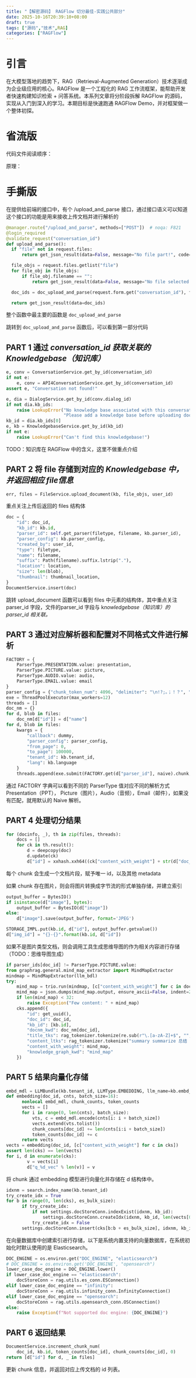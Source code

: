 ```yaml
---
title: "【解密源码】 RAGFlow 切分最佳-实践公共部分"
date: 2025-10-16T20:39:10+08:00
draft: true
tags: ["源码","技术",RAG]
categories: ["RAGFlow"]
---
```


# 引言

在大模型落地的趋势下，RAG（Retrieval-Augmented Generation）技术逐渐成为企业级应用的核心。RAGFlow 是一个工程化的 RAG 工作流框架，能帮助开发者快速构建知识检索 + 问答系统。本系列文章将分阶段拆解 RAGFlow 的源码，实现从入门到深入的学习。本期目标是快速跑通 RAGFlow Demo，并对框架做一个整体初探。

# 省流版

代码文件阅读顺序：

原理：

# 手撕版

在提供给前端的接口中，有个 /upload_and_parse 接口，通过接口语义可以知道这个接口的功能是用来接收上传文档并进行解析的

```python
@manager.route("/upload_and_parse", methods=["POST"])  # noqa: F821
@login_required
@validate_request("conversation_id")
def upload_and_parse():
  if "file" not in request.files:
      return get_json_result(data=False, message="No file part!", code=settings.RetCode.ARGUMENT_ERROR)

  file_objs = request.files.getlist("file")
  for file_obj in file_objs:
      if file_obj.filename == "":
          return get_json_result(data=False, message="No file selected!", code=settings.RetCode.ARGUMENT_ERROR)

  doc_ids = doc_upload_and_parse(request.form.get("conversation_id"), file_objs, current_user.id)

  return get_json_result(data=doc_ids)
```

整个函数中最主要的函数是 `doc_upload_and_parse`

跳转到 `doc_upload_and_parse` 函数后，可以看到第一部分代码

## PART 1 通过 *conversation_id 获取关联的 Knowledgebase（知识库）*

```python
e, conv = ConversationService.get_by_id(conversation_id)
if not e:
    e, conv = API4ConversationService.get_by_id(conversation_id)
assert e, "Conversation not found!"

e, dia = DialogService.get_by_id(conv.dialog_id)
if not dia.kb_ids:
    raise LookupError("No knowledge base associated with this conversation. "
                      "Please add a knowledge base before uploading documents")
kb_id = dia.kb_ids[0]
e, kb = KnowledgebaseService.get_by_id(kb_id)
if not e:
    raise LookupError("Can't find this knowledgebase!")

```

TODO：知识库在 RAGFlow 中的含义，这里不做重点介绍

## PART 2 将 file 存储到对应的 *Knowledgebase 中，并返回相应 file信息*

```python
err, files = FileService.upload_document(kb, file_objs, user_id)
```

重点关注上传后返回的 files 结构体

```python
doc = {
    "id": doc_id,
    "kb_id": kb.id,
    "parser_id": self.get_parser(filetype, filename, kb.parser_id),
    "parser_config": kb.parser_config,
    "created_by": user_id,
    "type": filetype,
    "name": filename,
    "suffix": Path(filename).suffix.lstrip("."),
    "location": location,
    "size": len(blob),
    "thumbnail": thumbnail_location,
}
DocumentService.insert(doc)
```

跳转 upload_document 函数可以看到 files 中元素的结构体，其中重点关注 parser_id 字段，文件的parser_id 字段与 k*nowledgebase（知识库）的 parser_id 相关联。*

## PART 3 通过对应解析器和配置对不同格式文件进行解析

```python
FACTORY = {
    ParserType.PRESENTATION.value: presentation,
    ParserType.PICTURE.value: picture,
    ParserType.AUDIO.value: audio,
    ParserType.EMAIL.value: email
}
parser_config = {"chunk_token_num": 4096, "delimiter": "\n!?;。；！？", "layout_recognize": "Plain Text"}
exe = ThreadPoolExecutor(max_workers=12)
threads = []
doc_nm = {}
for d, blob in files:
    doc_nm[d["id"]] = d["name"]
for d, blob in files:
    kwargs = {
        "callback": dummy,
        "parser_config": parser_config,
        "from_page": 0,
        "to_page": 100000,
        "tenant_id": kb.tenant_id,
        "lang": kb.language
    }
    threads.append(exe.submit(FACTORY.get(d["parser_id"], naive).chunk, d["name"], blob, **kwargs))
```

通过 FACTORY 字典可以看到不同的 ParserType 值对应不同的解析方式 Presentation（PPT）， Picture（图片），Audio（音频），Email（邮件），如果没有匹配，就用默认的 Naive 解析。

## PART 4 处理切分结果

```python
for (docinfo, _), th in zip(files, threads):
    docs = []
    for ck in th.result():
        d = deepcopy(doc)
        d.update(ck)
        d["id"] = xxhash.xxh64((ck["content_with_weight"] + str(d["doc_id"])).encode("utf-8")).hexdigest()
```

每个 chunk 会生成一个文档片段，赋予唯一 id，以及其他 metadata

如果 chunk 存在图片，则会将图片转换成字节流的形式单独存储，并建立索引

```python
output_buffer = BytesIO()
if isinstance(d["image"], bytes):
    output_buffer = BytesIO(d["image"])
else:
    d["image"].save(output_buffer, format='JPEG')

STORAGE_IMPL.put(kb.id, d["id"], output_buffer.getvalue())
d["img_id"] = "{}-{}".format(kb.id, d["id"])
```

如果不是图片类型文档，则会调用工具生成思维导图的作为相关内容进行存储（TODO：思维导图生成）

```python
if parser_ids[doc_id] != ParserType.PICTURE.value:
from graphrag.general.mind_map_extractor import MindMapExtractor
mindmap = MindMapExtractor(llm_bdl)
try:
    mind_map = trio.run(mindmap, [c["content_with_weight"] for c in docs if c["doc_id"] == doc_id])
    mind_map = json.dumps(mind_map.output, ensure_ascii=False, indent=2)
    if len(mind_map) < 32:
        raise Exception("Few content: " + mind_map)
    cks.append({
        "id": get_uuid(),
        "doc_id": doc_id,
        "kb_id": [kb.id],
        "docnm_kwd": doc_nm[doc_id],
        "title_tks": rag_tokenizer.tokenize(re.sub(r"\.[a-zA-Z]+$", "", doc_nm[doc_id])),
        "content_ltks": rag_tokenizer.tokenize("summary summarize 总结 概况 file 文件 概括"),
        "content_with_weight": mind_map,
        "knowledge_graph_kwd": "mind_map"
    })
```

## PART 5 结果向量化存储

```python
embd_mdl = LLMBundle(kb.tenant_id, LLMType.EMBEDDING, llm_name=kb.embd_id, lang=kb.language)
def embedding(doc_id, cnts, batch_size=16):
	  nonlocal embd_mdl, chunk_counts, token_counts
	  vects = []
	  for i in range(0, len(cnts), batch_size):
	      vts, c = embd_mdl.encode(cnts[i: i + batch_size])
	      vects.extend(vts.tolist())
	      chunk_counts[doc_id] += len(cnts[i:i + batch_size])
	      token_counts[doc_id] += c
	  return vects
vects = embedding(doc_id, [c["content_with_weight"] for c in cks])
assert len(cks) == len(vects)
for i, d in enumerate(cks):
		v = vects[i]
		d["q_%d_vec" % len(v)] = v
```

将 chunk 通过 embedding 模型进行向量化并存储在 d 结构体中。

```python
idxnm = search.index_name(kb.tenant_id)
try_create_idx = True
for b in range(0, len(cks), es_bulk_size):
	  if try_create_idx:
	      if not settings.docStoreConn.indexExist(idxnm, kb_id):
	          settings.docStoreConn.createIdx(idxnm, kb_id, len(vects[0]))
	      try_create_idx = False
	  settings.docStoreConn.insert(cks[b:b + es_bulk_size], idxnm, kb_id)
```

在向量数据库中创建索引进行存储，以下是系统内置支持的向量数据库，在系统初始化时默认使用的是 Elasticsearch。

```python
DOC_ENGINE = os.environ.get("DOC_ENGINE", "elasticsearch")
# DOC_ENGINE = os.environ.get('DOC_ENGINE', "opensearch")
lower_case_doc_engine = DOC_ENGINE.lower()
if lower_case_doc_engine == "elasticsearch":
    docStoreConn = rag.utils.es_conn.ESConnection()
elif lower_case_doc_engine == "infinity":
    docStoreConn = rag.utils.infinity_conn.InfinityConnection()
elif lower_case_doc_engine == "opensearch":
    docStoreConn = rag.utils.opensearch_conn.OSConnection()
else:
    raise Exception(f"Not supported doc engine: {DOC_ENGINE}")
```

## PART 6 返回结果

```python
DocumentService.increment_chunk_num(
    doc_id, kb.id, token_counts[doc_id], chunk_counts[doc_id], 0)
return [d["id"] for d, _ in files]
```

更新 chunk 信息，并返回对应上传文档的 id 列表。

